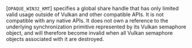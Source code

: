 [`OPAQUE_WIN32_KMT`] specifies a
global share handle that has only limited valid usage outside of Vulkan
and other compatible APIs.
It is not compatible with any native APIs.
It does not own a reference to the underlying synchronization primitive
represented by its Vulkan semaphore object, and will therefore become
invalid when all Vulkan semaphore objects associated with it are
destroyed.